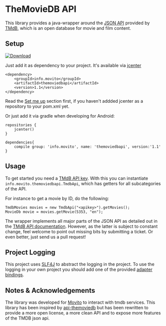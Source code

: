 TheMovieDB API
================

This library provides a java-wrapper around the [JSON API](http://api.themoviedb.org/) provided by
[TMdB](http://themoviedb.org), which is an open database for movie and film content.



Setup
-----

[ ![Download](https://api.bintray.com/packages/movito/movito-utils/tmdb-api/images/download.svg) ](https://bintray.com/movito/movito-utils/tmdb-api/_latestVersion)

Just add it as dependency to your project. It's available via [jcenter](https://bintray.com/bintray/jcenter)

```
<dependency>
    <groupId>info.movito</groupId>
    <artifactId>themoviedbapi</artifactId>
    <version>1.1</version>
</dependency>
```
Read the [Set me up](https://bintray.com/bintray/jcenter) section first, if you haven't addded jcenter as a repository to your pom.xml yet.

Or just add it via gradle when developing for Android:

```
repositories {
    jcenter()
}

dependencies{
    compile group: 'info.movito', name: 'themoviedbapi', version:'1.1'
}
```


Usage
-----

To get started you need a [TMdB API key](http://docs.themoviedb.apiary.io/). With this you can instantiate
`info.movito.themoviedbapi.TmdbApi`, which has getters for all subcategories of the API.

For instance to get a movie by ID, do the following:

```
TmdbMovies movies = new TmdbApi("<apikey>").getMovies();
MovieDb movie = movies.getMovie(5353, "en");
```

The wrapper implements all major parts of the JSON API as detailed out in the [TMdB API documentation]((http://api.themoviedb.org/)).
However, as the latter is subject to constant change, feel welcome to point out missing bits by submitting a ticket.
Or even better, just send us a pull request!

Project Logging
---------------

This project uses [SLF4J](http://www.slf4j.org) to abstract the logging in the project. To use the logging in your own
project you should add one of the provided [adapter bindings](http://www.slf4j.org/manual.html).



Notes & Acknowledgements
-------------------------

The library was developed for [Movito](http://www.movito.info) to interact with tmdb services. This library has been
inspired by [api-themoviedb](https://github.com/Omertron/api-themoviedb) but has been rewritten to provide a more open
license, a more clean API and to expose more features of the TMDB json api.